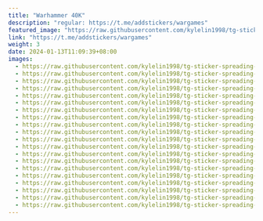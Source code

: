 ```yaml
---
title: "Warhammer 40K"
description: "regular: https://t.me/addstickers/wargames"
featured_image: "https://raw.githubusercontent.com/kylelin1998/tg-sticker-spreading-worldwide-images/main/img/9f8207b2-d2cc-4516-b193-51b120c67626.jpg"
link: "https://t.me/addstickers/wargames"
weight: 3
date: 2024-01-13T11:09:39+08:00
images:
  - https://raw.githubusercontent.com/kylelin1998/tg-sticker-spreading-worldwide-images/main/img/9f8207b2-d2cc-4516-b193-51b120c67626.jpg
  - https://raw.githubusercontent.com/kylelin1998/tg-sticker-spreading-worldwide-images/main/img/e659ea26-59ec-4905-bd52-c74157a09463.jpg
  - https://raw.githubusercontent.com/kylelin1998/tg-sticker-spreading-worldwide-images/main/img/587e28a6-d55e-460c-9c45-4a7810476848.jpg
  - https://raw.githubusercontent.com/kylelin1998/tg-sticker-spreading-worldwide-images/main/img/e1a66f96-f9ea-49aa-9b25-0de6c0fb426f.jpg
  - https://raw.githubusercontent.com/kylelin1998/tg-sticker-spreading-worldwide-images/main/img/102bad95-e539-4d3b-b7b8-77287432b55a.jpg
  - https://raw.githubusercontent.com/kylelin1998/tg-sticker-spreading-worldwide-images/main/img/939825bf-98f8-49a0-9478-6d2d60b5cfa0.jpg
  - https://raw.githubusercontent.com/kylelin1998/tg-sticker-spreading-worldwide-images/main/img/4248c890-9754-4ec1-aa42-d56ed69df9c0.jpg
  - https://raw.githubusercontent.com/kylelin1998/tg-sticker-spreading-worldwide-images/main/img/354cef14-a5b7-4fb6-a28c-62bfc7d7c34d.jpg
  - https://raw.githubusercontent.com/kylelin1998/tg-sticker-spreading-worldwide-images/main/img/91f526cb-3c0b-4fe7-84f5-e9d1823a3efb.jpg
  - https://raw.githubusercontent.com/kylelin1998/tg-sticker-spreading-worldwide-images/main/img/45833a66-aabe-4bd5-9c22-75aae44c5721.jpg
  - https://raw.githubusercontent.com/kylelin1998/tg-sticker-spreading-worldwide-images/main/img/94380cfa-d817-4364-87b2-80282b87c6d4.jpg
  - https://raw.githubusercontent.com/kylelin1998/tg-sticker-spreading-worldwide-images/main/img/4eab68c6-32ff-4c9f-9e10-2c64328a938f.jpg
  - https://raw.githubusercontent.com/kylelin1998/tg-sticker-spreading-worldwide-images/main/img/7cb02680-0a82-4b3f-a79b-9f6e8c22d715.jpg
  - https://raw.githubusercontent.com/kylelin1998/tg-sticker-spreading-worldwide-images/main/img/625bfd19-394a-4341-815f-de0dbe697d59.jpg
  - https://raw.githubusercontent.com/kylelin1998/tg-sticker-spreading-worldwide-images/main/img/26cf8677-a3d2-4fd4-b1b3-adc2e03c5977.jpg
  - https://raw.githubusercontent.com/kylelin1998/tg-sticker-spreading-worldwide-images/main/img/455dc64f-8118-4c4f-aac4-651cac4ab3df.jpg
  - https://raw.githubusercontent.com/kylelin1998/tg-sticker-spreading-worldwide-images/main/img/469e720c-7533-4a21-84bb-0aea9e0925f4.jpg
  - https://raw.githubusercontent.com/kylelin1998/tg-sticker-spreading-worldwide-images/main/img/8f6400a9-efe4-410e-8daa-267cd8dd0378.jpg
  - https://raw.githubusercontent.com/kylelin1998/tg-sticker-spreading-worldwide-images/main/img/67d8d6ab-f190-4cab-983c-757f94186b59.jpg
  - https://raw.githubusercontent.com/kylelin1998/tg-sticker-spreading-worldwide-images/main/img/09bd3302-2bdb-46e8-9dbf-4af894a157c4.jpg
---
```

